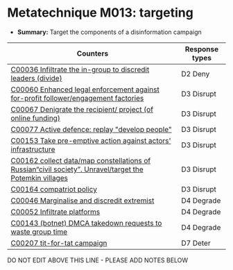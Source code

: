 # Metatechnique M013: targeting

* **Summary:** Target the components of a disinformation campaign


| Counters | Response types |
| -------- | -------------- |
| [C00036 Infiltrate the in-group to discredit leaders (divide)](../counters/C00036.md) | D2 Deny |
| [C00060 Enhanced legal enforcement against for-profit follower/engagement factories](../counters/C00060.md) | D3 Disrupt |
| [C00067 Denigrate the recipient/ project (of online funding)](../counters/C00067.md) | D3 Disrupt |
| [C00077 Active defence: replay "develop people"](../counters/C00077.md) | D3 Disrupt |
| [C00153 Take pre-emptive action against actors' infrastructure](../counters/C00153.md) | D3 Disrupt |
| [C00162 collect data/map constellations of Russian“civil society”. Unravel/target the Potemkin villages](../counters/C00162.md) | D3 Disrupt |
| [C00164 compatriot policy](../counters/C00164.md) | D3 Disrupt |
| [C00046 Marginalise and discredit extremist](../counters/C00046.md) | D4 Degrade |
| [C00052 Infiltrate platforms](../counters/C00052.md) | D4 Degrade |
| [C00143 (botnet) DMCA takedown requests to waste group time](../counters/C00143.md) | D4 Degrade |
| [C00207 tit-for-tat campaign](../counters/C00207.md) | D7 Deter |



DO NOT EDIT ABOVE THIS LINE - PLEASE ADD NOTES BELOW